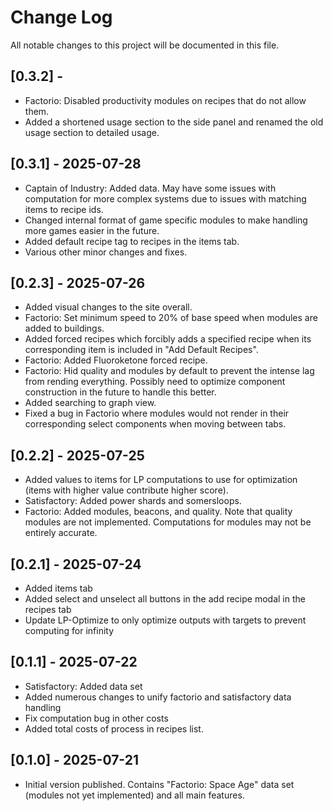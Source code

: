 # Change Log
All notable changes to this project will be documented in this file.

## [0.3.2] -
- Factorio: Disabled productivity modules on recipes that do not allow them.
- Added a shortened usage section to the side panel and renamed the old usage section to detailed usage.

## [0.3.1] - 2025-07-28
- Captain of Industry: Added data. May have some issues with computation for more complex systems due to issues with matching items to recipe ids.
- Changed internal format of game specific modules to make handling more games easier in the future.
- Added default recipe tag to recipes in the items tab.
- Various other minor changes and fixes.

## [0.2.3] - 2025-07-26
- Added visual changes to the site overall.
- Factorio: Set minimum speed to 20% of base speed when modules are added to buildings.
- Added forced recipes which forcibly adds a specified recipe when its corresponding item is included in "Add Default Recipes".
- Factorio: Added Fluoroketone forced recipe.
- Factorio: Hid quality and modules by default to prevent the intense lag from rending everything. Possibly need to optimize component construction in the future to handle this better.
- Added searching to graph view.
- Fixed a bug in Factorio where modules would not render in their corresponding select components when moving between tabs.

## [0.2.2] - 2025-07-25
- Added values to items for LP computations to use for optimization (items with higher value contribute higher score).
- Satisfactory: Added power shards and somersloops.
- Factorio: Added modules, beacons, and quality. Note that quality modules are not implemented. Computations for modules may not be entirely accurate.

## [0.2.1] - 2025-07-24
- Added items tab
- Added select and unselect all buttons in the add recipe modal in the recipes tab
- Update LP-Optimize to only optimize outputs with targets to prevent computing for infinity

## [0.1.1] - 2025-07-22
- Satisfactory: Added data set
- Added numerous changes to unify factorio and satisfactory data handling
- Fix computation bug in other costs
- Added total costs of process in recipes list.

## [0.1.0] - 2025-07-21
- Initial version published. Contains "Factorio: Space Age" data set (modules not yet implemented) and all main features.

